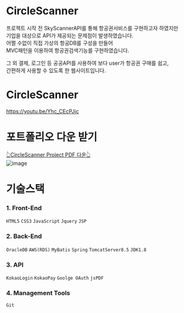 # CircleScanner
프로젝트 시작 전 SkyScannerAPI를 통해 항공권서비스를 구현하고자 하였지만<br>
기업을 대상으로 API가 제공되는 문제점이 발생하였습니다.<br>
어쩔 수없이 직접 가상의 항공DB를 구성을 만들어<br>
MVC패턴을 이용하여 항공권검색기능를 구현하였습니다.<br>

그 외 결제, 로그인 등 공공API를 사용하여 보다 user가 항공권 구매를 쉽고,<br>
간편하게 사용할 수 있도록 한 웹사이트입니다.

# CircleScanner
https://youtu.be/Yhc_CEcPJjc

# 포트폴리오 다운 받기
<a href="https://github.com/rim-D/201012-201207_CircleScanner/files/5852896/201012-201207_CircleScanner_jsp_Spring.pdf">👆CircleScanner Project PDF 다운👆</a><br>
![image](https://user-images.githubusercontent.com/48913713/105430701-6fc60e80-5c97-11eb-9952-f1e9e1b59f3f.png)


# 기술스택
### 1. Front-End
`HTML5` `CSS3` `JavaScript` `Jquery` `JSP`

### 2. Back-End
`OracleDB` `AWS(RDS)` `MyBatis` `Spring` `TomcatServer8.5` `JDK1.8`

### 3. API
`KokaoLogin` `KokaoPay` `Goolge OAuth` `jsPDF`

### 4. Management Tools
`Git`
